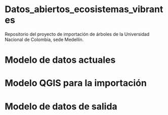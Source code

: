 # Datos_abiertos_ecosistemas_vibrantes
Repositorio del proyecto de importación de árboles de la Universidad Nacional de Colombia, sede Medellín.

# Modelo de datos actuales

# Modelo QGIS para la importación

# Modelo de datos de salida
